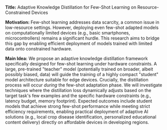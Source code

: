 **Title:** Adaptive Knowledge Distillation for Few-Shot Learning on Resource-Constrained Devices

**Motivation:** Few-shot learning addresses data scarcity, a common issue in low-resource settings. However, deploying even few-shot adapted models on computationally limited devices (e.g., basic smartphones, microcontrollers) remains a significant hurdle. This research aims to bridge this gap by enabling efficient deployment of models trained with limited data onto constrained hardware.

**Main Idea:** We propose an adaptive knowledge distillation framework specifically designed for few-shot learning under hardware constraints. A large, pre-trained "teacher" model (potentially trained on broader, albeit possibly biased, data) will guide the training of a highly compact "student" model architecture suitable for edge devices. Crucially, the distillation process will occur *during* the few-shot adaptation phase. We will investigate techniques where the distillation loss dynamically adjusts based on the target task's few examples and the specific hardware constraints (e.g., latency budget, memory footprint). Expected outcomes include student models that achieve strong few-shot performance while meeting strict efficiency requirements, enabling practical deployment of adaptive AI solutions (e.g., local crop disease identification, personalized educational content delivery) directly on affordable devices in developing regions.